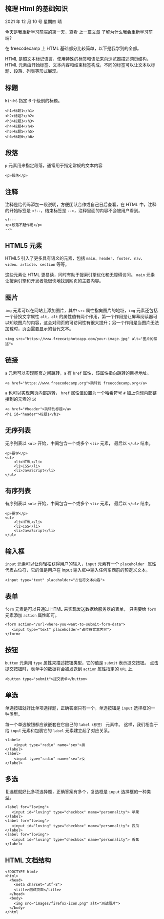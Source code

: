 ## 梳理 Html 的基础知识

2021 年 12 月 10 号 星期四 晴

今天是我重新学习前端的第一天，查看 [上一篇文章](https://hashnode.com/edit/ckwz1u40z08m769s1b83m5ijz) 了解为什么我会重新学习前端? 

在 freecodecamp 上 HTML 基础部分比较简单，以下是我学到的全部。

HTML 是超文本标记语言，使用特殊的标签和语法来向浏览器描述网页结构，HTML 元素由开始标签、文本内容和结束标签构成，不同的标签可以让文本以标题、段落、列表等形式展现。

## 标题
`h1～h6` 指定 6 个级别的标题。

```
<h1>标题1</h1>
<h2>标题2</h2>
<h3>标题3</h3>
<h4>标题4</h4>
<h5>标题5</h5>
<h6>标题6</h6>
``` 

## 段落
`p` 元素用来指定段落，通常用于指定常规的文本内容
```
<p>段落</p>
```

## 注释
注释是给代码添加一段说明，方便团队合作或自己日后查看，在 HTML 中，注释的开始标签是 `<!--`，结束标签是 `-->`，注释里面的内容不会被用户看到。
```
<!---
<p>段落不起作用</p>
-->
```

## HTML5 元素
HTML5 引入了更多具有语义的元素，包括 `main`、`header`、`footer`、`nav`、`video`、`article`、`section` 等等。

这些元素让 HTML 更易读，同时有助于搜索引擎优化和无障碍访问。 `main` 元素让搜索引擎和开发者能很快地找到网页的主要内容。

## 图片
`img` 元素可以在网站上添加图片，其中 `src` 属性指向图片的地址，`img` 元素还包括一个替换文字属性 `alt`，`alt` 的属性值有两个作用，第一个作用是让屏幕阅读器可以知晓图片的内容，这会对网页的可访问性有很大提升；另一个作用是当图片无法加载时，页面需要显示的替代文本。
```
<img src="https://www.freecatphotoapp.com/your-image.jpg" alt="图片的描述">

```

## 链接
`a` 元素可以实现网页之间跳转，`a` 有 `href` 属性，该属性指向跳转的目标地址。
```
<a href="https://www.freecodecamp.org">跳转到 freecodecamp.org</a>
```
`a` 也可以实现网页内部跳转， `href` 属性值设置为一个哈希符号 `#` 加上你想内部链接到的元素的 `id`
```
<a href="#header">跳转到标题</a>
<h1 id="header">标题1</h1>

```

## 无序列表
无序列表以 `<ul>` 开始，中间包含一个或多个 `<li>` 元素， 最后以 `</ul>` 结束。
```
<p>要学</p>
<ul>
    <li>HTML</li>
    <li>CSS</li>
    <li>JavaScript</li>
</ul>
```


## 有序列表
有序列表以 `<ol>` 开始，中间包含一个或多个 `<li>` 元素， 最后以 `</ol>` 结束。
```
<p>要学</p>
<ul>
    <li>HTML</li>
    <li>CSS</li>
    <li>JavaScript</li>
</ul>
```

## 输入框
`input` 元素可以让你轻松获得用户的输入，`input` 元素有一个 `placeholder ` 属性代表占位符，它的值是用户在 input 输入框中输入任何东西前的预定义文本。
```
<input type="text" placeholder="占位符文本内容">
```

## 表单
`form` 元素是可以只通过 HTML 来实现发送数据给服务器的表单， 只需要给 `form`元素添加 `action` 属性即可。
```
<form action="/url-where-you-want-to-submit-form-data">
   <input type="text" placeholder="占位符文本内容">
</form>
```
## 按钮
`button` 元素用 `type` 属性来描述按钮类型，它的值是 `submit` 表示提交按钮。 点击提交按钮时，表单中的数据将会被发送到 `action` 属性指定的 `URL` 上.
```
<button type="submit">提交表单</button>
```
## 单选
单选按钮就好比单项选择题，正确答案只有一个，单选按钮是 `input` 选择框的一种类型。

每一个单选按钮都应该嵌套在它自己的 `label（标签）` 元素中。 这样，我们相当于给 `inpu`t 元素和包裹它的 `label` 元素建立起了对应关系。
```
<label> 
    <input type="radio" name="sex">男 
</label>
<label> 
    <input type="radio" name="sex">女 
</label>
```
## 多选
复选框就好比多项选择题，正确答案有多个，复选框是 `input` 选择框的一种类型。
```
<label for="loving">
   <input id="loving" type="checkbox" name="personality"> 苹果
</label>
<label for="loving">
   <input id="loving" type="checkbox" name="personality"> 西瓜
</label>
<label for="loving">
   <input id="loving" type="checkbox" name="personality"> 香蕉
</label>
```


## HTML 文档结构
```
<!DOCTYPE html>
<html>
  <head>
    <meta charset="utf-8">
    <title>测试页面</title>
  </head>
  <body>
    <img src="images/firefox-icon.png" alt="测试图片">
  </body>
</html
```


